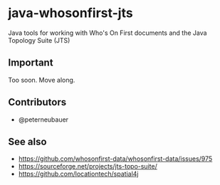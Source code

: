 # java-whosonfirst-jts

Java tools for working with Who's On First documents and the Java Topology Suite (JTS)

## Important

Too soon. Move along.

## Contributors

* @peterneubauer

## See also

* https://github.com/whosonfirst-data/whosonfirst-data/issues/975
* https://sourceforge.net/projects/jts-topo-suite/
* https://github.com/locationtech/spatial4j
